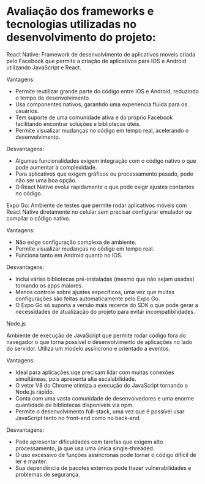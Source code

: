 # Avaliação dos frameworks e tecnologias utilizadas no desenvolvimento do projeto:

React Native:
Framework de desenvolvimento de aplicativos moveis criada pelo Facebook que permite a criação de aplicativos para IOS e Android utilizando JavaScript e React.

Vantagens:

- Permite reutilizar grande parte do código entre IOS e Android, reduzindo o tempo de desenvolvimento.
- Usa componentes nativos, garantido uma experiencia fluida para os usuários.
- Tem suporte de uma comunidade ativa e do próprio Facebook facilitando encontrar soluções e bibliotecas úteis.
- Permite visualizar mudanças no código em tempo real, acelerando o desenvolvimento.

Desvantagens:

- Algumas funcionalidades exigem integração com o código nativo o que pode aumentar a complexidade.
- Para aplicativos que exigem gráficos ou processamento pesado, pode não ser uma boa opção.
- O React Native evolui rapidamente o que pode exigir ajustes contantes no código.

Expo Go:
Ambiente de testes que permite rodar aplicativos móveis com React Native diretamente no celular sem precisar configurar emulador ou compilar o código nativo. 

Vantagens:

- Não exige configuração complexa de ambiente.
- Permite visualizar mudanças no código em tempo real.
- Funciona tanto em Android quanto no IOS.

Desvantagens: 

- Inclui várias bibliotecas pré-instaladas (mesmo que não sejam usadas) tornando os apps maiores.
- Menos controle sobre ajustes específicos, uma vez que muitas configurações são feitas automaticamente pelo Expo Go.
- O Expo Go só suporta a versão mais recente do SDK o que pode gerar a necessidades de atualização do projeto para evitar incompatibilidades.

Node.js

Ambiente de execução de JavaScript que permite rodar código fora do navegador o que torna possível o desenvolvimento de aplicações no lado do servidor. Utiliza um modelo assíncrono e orientado a eventos.

Vantagens:

- Ideal para aplicações uqe precisam lidar com muitas conexões simultâneas, pois apresenta alta escalabilidade.
-  O vetor V8 do Chrome otimiza a execução do JavaScript tornando o Node.js rápido.
-  Conta com uma vasta comunidade de desenvolvedores e uma enorme quantidade de bibliotecas disponíveis via npm.
-  Permite o desenvolvimento full-stack, uma vez que é possível usar JavaScript tanto no front-end como no back-end.

Desvantagens:

- Pode apresentar dificuldades com tarefas que exigem alto processamento, já que usa uma única single-threaded.
- O uso excessivo de funções assíncronas pode tornar o código difícil de ler e manter.
- Sua dependência de pacotes externos pode trazer vulnerabilidades e problemas de segurança.